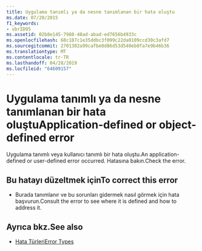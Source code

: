 ```yaml
---
title: Uygulama tanımlı ya da nesne tanımlanan bir hata oluştu
ms.date: 07/20/2015
f1_keywords:
- vbrID95
ms.assetid: 02b8e145-7988-48ad-abad-ed7656b4933c
ms.openlocfilehash: 68c187c1e35ddbc3f099c22da0109ccd30c3afd7
ms.sourcegitcommit: 2701302a99cafbe0d86d53d540eb0fa7e9b46b36
ms.translationtype: MT
ms.contentlocale: tr-TR
ms.lasthandoff: 04/28/2019
ms.locfileid: "64609157"
---
```

# <a name="application-defined-or-object-defined-error"></a><span data-ttu-id="8d281-102">Uygulama tanımlı ya da nesne tanımlanan bir hata oluştu</span><span class="sxs-lookup"><span data-stu-id="8d281-102">Application-defined or object-defined error</span></span>
<span data-ttu-id="8d281-103">Uygulama tanımlı veya kullanıcı tanımlı bir hata oluştu.</span><span class="sxs-lookup"><span data-stu-id="8d281-103">An application-defined or user-defined error occurred.</span></span> <span data-ttu-id="8d281-104">Hatasına bakın.</span><span class="sxs-lookup"><span data-stu-id="8d281-104">Check the error.</span></span>  
  
## <a name="to-correct-this-error"></a><span data-ttu-id="8d281-105">Bu hatayı düzeltmek için</span><span class="sxs-lookup"><span data-stu-id="8d281-105">To correct this error</span></span>  
  
- <span data-ttu-id="8d281-106">Burada tanımlanır ve bu sorunları gidermek nasıl görmek için hata başvurun.</span><span class="sxs-lookup"><span data-stu-id="8d281-106">Consult the error to see where it is defined and how to address it.</span></span>  
  
## <a name="see-also"></a><span data-ttu-id="8d281-107">Ayrıca bkz.</span><span class="sxs-lookup"><span data-stu-id="8d281-107">See also</span></span>

- [<span data-ttu-id="8d281-108">Hata Türleri</span><span class="sxs-lookup"><span data-stu-id="8d281-108">Error Types</span></span>](../../visual-basic/programming-guide/language-features/error-types.md)
